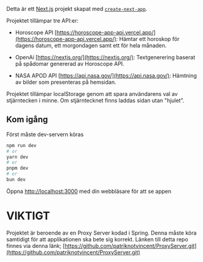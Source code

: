 Detta är ett [Next.js](https://nextjs.org/) projekt skapat med [`create-next-app`](https://github.com/vercel/next.js/tree/canary/packages/create-next-app).

Projektet tillämpar tre API:er:

- Horoscope API [https://horoscope-app-api.vercel.app/](https://horoscope-app-api.vercel.app/): Hämtar ett horoskop för dagens datum, ett morgondagen samt ett för hela månaden.

- OpenAi [https://nextjs.org/](https://nextjs.org/): Textgenerering baserat på spådomar genererad av Horoscope API.

- NASA APOD API [https://api.nasa.gov/](https://api.nasa.gov/): Hämtning av bilder som presenteras på hemsidan.

Projektet tillämpar localStorage genom att spara användarens val av stjärntecken i minne. Om stjärntecknet finns laddas sidan utan "hjulet".

## Kom igång

Först måste dev-servern köras

```bash
npm run dev
# or
yarn dev
# or
pnpm dev
# or
bun dev
```

Öppna [http://localhost:3000](http://localhost:3000) med din webbläsare för att se appen

# VIKTIGT

Projektet är beroende av en Proxy Server kodad i Spring. Denna måste köra samtidigt för att applikationen ska bete sig korrekt. Länken till detta repo finnes via
denna länk; [https://github.com/patriknotvincent/ProxyServer.git](https://github.com/patriknotvincent/ProxyServer.git)

